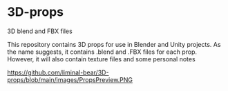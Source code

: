 # 3D-props
3D blend and FBX files

This repository contains 3D props for use in Blender and Unity projects. As the name suggests, it contains .blend and .FBX files for each prop. However, it will also contain texture files and some personal notes

https://github.com/liminal-bear/3D-props/blob/main/images/PropsPreview.PNG
